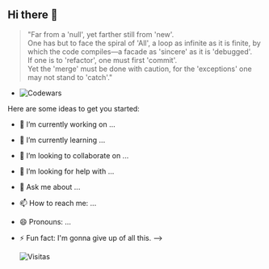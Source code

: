 ## Hi there 👋


> "Far from a 'null', yet farther still from 'new'.  
> One has but to face the spiral of 'All', a loop as infinite as it is finite, by which the code compiles—a facade as 'sincere' as it is 'debugged'.  
> If one is to 'refactor', one must first 'commit'.  
> Yet the 'merge' must be done with caution, for the 'exceptions' one may not stand to 'catch'."

- ![Codewars](https://github.r2v.ch/codewars?user=Salika155&stroke=%23BB432C)

Here are some ideas to get you started:

- 🔭 I’m currently working on ...
- 🌱 I’m currently learning ...
- 👯 I’m looking to collaborate on ...
- 🤔 I’m looking for help with ...
- 💬 Ask me about ...
- 📫 How to reach me: ...
- 😄 Pronouns: ...
- ⚡ Fun fact: I'm gonna give up of all this.
-->

  ![Visitas](https://visitor-badge.laobi.icu/badge?page_id=salika155.salika155)
  

